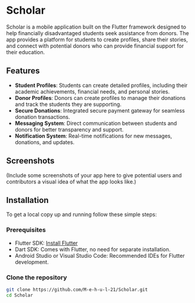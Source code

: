 # Scholar

Scholar is a mobile application built on the Flutter framework designed to help financially disadvantaged students seek assistance from donors. The app provides a platform for students to create profiles, share their stories, and connect with potential donors who can provide financial support for their education.

## Features

- **Student Profiles**: Students can create detailed profiles, including their academic achievements, financial needs, and personal stories.
- **Donor Profiles**: Donors can create profiles to manage their donations and track the students they are supporting.
- **Secure Donations**: Integrated secure payment gateway for seamless donation transactions.
- **Messaging System**: Direct communication between students and donors for better transparency and support.
- **Notification System**: Real-time notifications for new messages, donations, and updates.

## Screenshots

(Include some screenshots of your app here to give potential users and contributors a visual idea of what the app looks like.)

## Installation

To get a local copy up and running follow these simple steps:

### Prerequisites

- Flutter SDK: [Install Flutter](https://flutter.dev/docs/get-started/install)
- Dart SDK: Comes with Flutter, no need for separate installation.
- Android Studio or Visual Studio Code: Recommended IDEs for Flutter development.

### Clone the repository

```bash
git clone https://github.com/M-e-h-u-l-21/Scholar.git
cd Scholar
